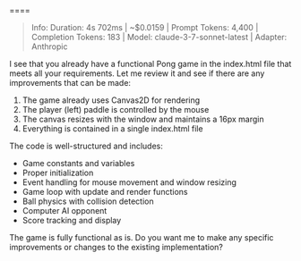 ====
> Info: Duration: 4s 702ms | ~$0.0159 | Prompt Tokens: 4,400 | Completion Tokens: 183 | Model: claude-3-7-sonnet-latest | Adapter: Anthropic

I see that you already have a functional Pong game in the index.html file that meets all your requirements. Let me review it and see if there are any improvements that can be made:

1. The game already uses Canvas2D for rendering
2. The player (left) paddle is controlled by the mouse
3. The canvas resizes with the window and maintains a 16px margin
4. Everything is contained in a single index.html file

The code is well-structured and includes:
- Game constants and variables
- Proper initialization
- Event handling for mouse movement and window resizing
- Game loop with update and render functions
- Ball physics with collision detection
- Computer AI opponent
- Score tracking and display

The game is fully functional as is. Do you want me to make any specific improvements or changes to the existing implementation?

